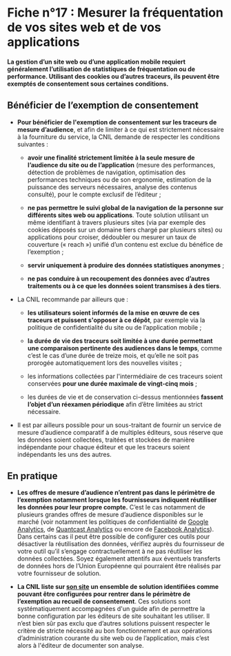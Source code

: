 # Fiche n°17 : Mesurer la fréquentation de vos sites web et de vos applications

#### La gestion d’un site web ou d’une application mobile requiert généralement l’utilisation de statistiques de fréquentation ou de performance. Utilisant des cookies ou d’autres traceurs, ils peuvent être exemptés de consentement sous certaines conditions.


## Bénéficier de l’exemption de consentement

* **Pour bénéficier de l'exemption de consentement sur les traceurs de mesure d’audience**, et afin de limiter à ce qui est strictement nécessaire à la fourniture du service, la CNIL demande de respecter les conditions suivantes :

    * **avoir une finalité strictement limitée à la seule mesure de l’audience du site ou de l’application** (mesure des performances, détection de problèmes de navigation, optimisation des performances techniques ou de son ergonomie, estimation de la puissance des serveurs nécessaires, analyse des contenus consulté), pour le compte exclusif de l’éditeur ;

    * **ne pas permettre le suivi global de la navigation de la personne sur différents sites web ou applications**. Toute solution utilisant un même identifiant à travers plusieurs sites (via par exemple des cookies déposés sur un domaine tiers chargé par plusieurs sites) ou applications pour croiser, dédoubler ou mesurer un taux de couverture (« reach ») unifié d’un contenu est exclue du bénéfice de l’exemption ;

    * **servir uniquement à produire des données statistiques anonymes** ;

    * **ne pas conduire à un recoupement des données avec d’autres traitements ou à ce que les données soient transmises à des tiers**.

* La CNIL recommande par ailleurs que :

    * **les utilisateurs soient informés de la mise en œuvre de ces traceurs et puissent s'opposer à ce dépôt**, par exemple via la politique de confidentialité du site ou de l’application mobile ;

    * **la durée de vie des traceurs soit limitée à une durée permettant une comparaison pertinente des audiences dans le temps**, comme c’est le cas d’une durée de treize mois, et qu’elle ne soit pas prorogée automatiquement lors des nouvelles visites ;

    * les informations collectées par l'intermédiaire de ces traceurs soient conservées **pour une durée maximale de vingt-cinq mois** ;

    * les durées de vie et de conservation ci-dessus mentionnées **fassent l’objet d’un réexamen périodique** afin d’être limitées au strict nécessaire.

* Il est par ailleurs possible pour un sous-traitant de fournir un service de mesure d’audience comparatif à de multiples éditeurs, sous réserve que les données soient collectées, traitées et stockées de manière indépendante pour chaque éditeur et que les traceurs soient indépendants les uns des autres.



## En pratique

* **Les offres de mesure d’audience n’entrent pas dans le périmètre de l’exemption notamment lorsque les fournisseurs indiquent réutiliser les données pour leur propre compte.** C’est le cas notamment de plusieurs grandes offres de mesure d’audience disponibles sur le marché (voir notamment les politiques de confidentialité de [Google Analytics](https://support.google.com/analytics/answer/6004245?hl=fr), de [Quantcast Analytics](https://www.quantcast.com/terms/measure-terms-service/) ou encore de [Facebook Analytics](https://developers.facebook.com/policy)). Dans certains cas il peut être possible de configurer ces outils pour désactiver la réutilisation des données, vérifiez auprès du fournisseur de votre outil qu’il s’engage contractuellement à ne pas réutiliser les données collectées. Soyez également attentifs aux éventuels transferts de données hors de l’Union Européenne qui pourraient être réalisés par votre fournisseur de solution.

* **La CNIL liste sur [son site](https://www.cnil.fr/fr/cookies-solutions-pour-les-outils-de-mesure-daudience) un ensemble de solution identifiées comme pouvant être configurées pour rentrer dans le périmètre de l’exemption au recueil de consentement**. Ces solutions sont systématiquement accompagnées d'un guide afin de permettre la bonne configuration par les éditeurs de site souhaitant les utiliser. Il n’est bien sûr pas exclu que d’autres solutions puissent respecter le critère de stricte nécessité au bon fonctionnement et aux opérations d’administration courante du site web ou de l’application, mais c’est alors à l'éditeur de documenter son analyse.
